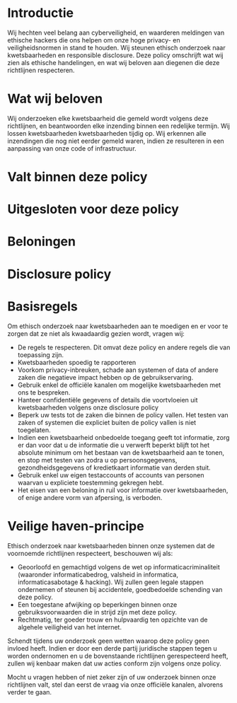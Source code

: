 # Introductie

Wij hechten veel belang aan cyberveiligheid, en waarderen meldingen van ethische hackers die ons helpen om onze hoge privacy- en veiligheidsnormen in stand te houden. Wij steunen ethisch onderzoek naar kwetsbaarheden en responsible disclosure.
Deze policy omschrijft wat wij zien als ethische handelingen, en wat wij beloven aan diegenen die deze richtlijnen respecteren.

# Wat wij beloven

Wij onderzoeken elke kwetsbaarheid die gemeld wordt volgens deze richtlijnen, en beantwoorden elke inzending binnen een redelijke termijn.
Wij lossen kwetsbaarheden kwetsbaarheden tijdig op.
Wij erkennen alle inzendingen die nog niet eerder gemeld waren, indien ze resulteren in een aanpassing van onze code of infrastructuur.

# Valt binnen deze policy

# Uitgesloten voor deze policy

# Beloningen

# Disclosure policy

# Basisregels

Om ethisch onderzoek naar kwetsbaarheden aan te moedigen en er voor te zorgen dat ze niet als kwaadaardig gezien wordt, vragen wij:


- De regels te respecteren. Dit omvat deze policy en andere regels die van toepassing zijn.
- Kwetsbaarheden spoedig te rapporteren
- Voorkom privacy-inbreuken, schade aan systemen of data of andere zaken die negatieve impact hebben op de gebruikservaring.
- Gebruik enkel de officiële kanalen om mogelijke kwetsbaarheden met ons te bespreken.
- Hanteer confidentiële gegevens of details die voortvloeien uit kwetsbaarheden volgens onze disclosure policy
- Beperk uw tests tot de zaken die binnen de policy vallen. Het testen van zaken of systemen die expliciet buiten de policy vallen is niet toegelaten.
- Indien een kwetsbaarheid onbedoelde toegang geeft tot informatie, zorg er dan voor dat u de informatie die u verwerft beperkt blijft tot het absolute minimum om het bestaan van de kwetsbaarheid aan te tonen, en stop met testen van zodra u op persoonsgegevens, gezondheidsgegevens of kredietkaart informatie van derden stuit.
- Gebruik enkel uw eigen testaccounts of accounts van personen waarvan u expliciete toestemming gekregen hebt.
- Het eisen van een beloning in ruil voor informatie over kwetsbaarheden, of enige andere vorm van afpersing, is verboden.


# Veilige haven-principe

Ethisch onderzoek naar kwetsbaarheden binnen onze systemen dat de voornoemde richtlijnen respecteert, beschouwen wij als:

- Geoorloofd en gemachtigd volgens de wet op informaticacriminaliteit (waaronder informaticabedrog, valsheid in informatica, informaticasabotage & hacking). Wij zullen geen legale stappen ondernemen of steunen bij accidentele, goedbedoelde schending van deze policy.
- Een toegestane afwijking op beperkingen binnen onze gebruiksvoorwaarden die in strijd zijn met deze policy.
- Rechtmatig, ter goeder trouw en hulpvaardig ten opzichte van de algehele veiligheid van het internet.

Schendt tijdens uw onderzoek geen wetten waarop deze policy geen invloed heeft. Indien er door een derde partij juridische stappen tegen u worden ondernomen en u de bovenstaande richtlijnen gerespecteerd heeft, zullen wij kenbaar maken dat uw acties conform zijn volgens onze policy.

Mocht u vragen hebben of niet zeker zijn of uw onderzoek binnen onze richtlijnen valt, stel dan eerst de vraag via onze officiële kanalen, alvorens verder te gaan.


